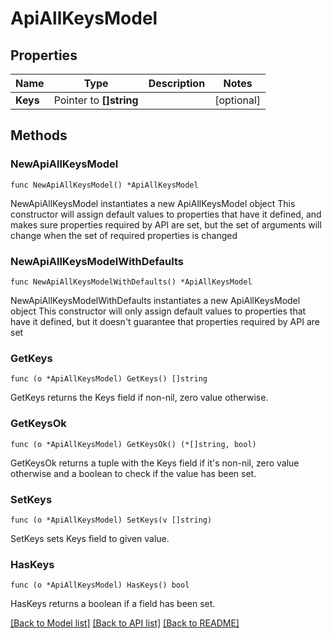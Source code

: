 # ApiAllKeysModel

## Properties

Name | Type | Description | Notes
------------ | ------------- | ------------- | -------------
**Keys** | Pointer to **[]string** |  | [optional] 

## Methods

### NewApiAllKeysModel

`func NewApiAllKeysModel() *ApiAllKeysModel`

NewApiAllKeysModel instantiates a new ApiAllKeysModel object
This constructor will assign default values to properties that have it defined,
and makes sure properties required by API are set, but the set of arguments
will change when the set of required properties is changed

### NewApiAllKeysModelWithDefaults

`func NewApiAllKeysModelWithDefaults() *ApiAllKeysModel`

NewApiAllKeysModelWithDefaults instantiates a new ApiAllKeysModel object
This constructor will only assign default values to properties that have it defined,
but it doesn't guarantee that properties required by API are set

### GetKeys

`func (o *ApiAllKeysModel) GetKeys() []string`

GetKeys returns the Keys field if non-nil, zero value otherwise.

### GetKeysOk

`func (o *ApiAllKeysModel) GetKeysOk() (*[]string, bool)`

GetKeysOk returns a tuple with the Keys field if it's non-nil, zero value otherwise
and a boolean to check if the value has been set.

### SetKeys

`func (o *ApiAllKeysModel) SetKeys(v []string)`

SetKeys sets Keys field to given value.

### HasKeys

`func (o *ApiAllKeysModel) HasKeys() bool`

HasKeys returns a boolean if a field has been set.


[[Back to Model list]](../README.md#documentation-for-models) [[Back to API list]](../README.md#documentation-for-api-endpoints) [[Back to README]](../README.md)


